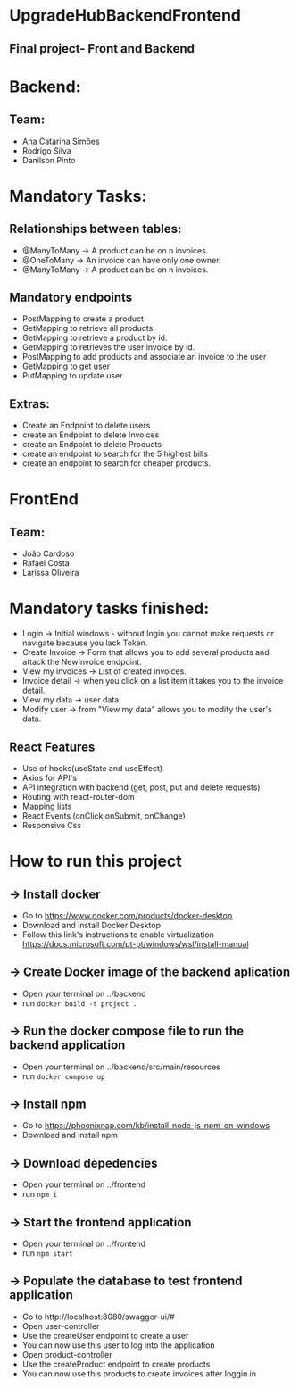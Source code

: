 # UpgradeHubBackendFrontend

## Final project- Front and Backend

# Backend:

## Team:

- Ana Catarina Simões
- Rodrigo Silva
- Danilson Pinto

# Mandatory Tasks:

## Relationships between tables:
- @ManyToMany →  A product can be on n invoices.
- @OneToMany →  An invoice can have only one owner.
- @ManyToMany → A product can be on n invoices.

## Mandatory endpoints

- PostMapping to create a product
- GetMapping to retrieve all products.
- GetMapping to retrieve a product by id.
- GetMapping to retrieves the user invoice by id.
- PostMapping to add products and associate an invoice to the user
- GetMapping to get user
- PutMapping to update user

## Extras:

 - Create an Endpoint to delete users
 - create an Endpoint to delete Invoices
 - create an Endpoint to delete Products
 - create an endpoint to search for the 5 highest bills
 - create an endpoint to  search for cheaper products. 
 
# FrontEnd 

## Team:

 - João Cardoso
 - Rafael Costa
 - Larissa Oliveira
 
# Mandatory tasks finished:

- Login → Initial windows - without login you cannot make requests or navigate because you lack Token. 
- Create Invoice → Form that allows you to add several products and attack the NewInvoice endpoint.
- View my invoices → List of created invoices.
- Invoice detail → when you click on a list item it takes you to the invoice detail.
- View my data → user data.
- Modify user → from "View my data" allows you to modify the user's data.

## React Features

- Use of hooks(useState and useEffect)
- Axios for API's
- API integration with backend (get, post, put and delete requests)
- Routing with react-router-dom
- Mapping lists
- React Events (onClick,onSubmit, onChange)
- Responsive Css

# How to run this project
## → Install docker
- Go to https://www.docker.com/products/docker-desktop
- Download and install Docker Desktop
- Follow this link's instructions to enable virtualization https://docs.microsoft.com/pt-pt/windows/wsl/install-manual

## → Create Docker image of the backend aplication
- Open your terminal on ../backend
- run ```docker build -t project .```

## → Run the docker compose file to run the backend application
- Open your terminal on ../backend/src/main/resources
- run ```docker compose up```

## → Install npm
- Go to https://phoenixnap.com/kb/install-node-js-npm-on-windows
- Download and install npm

## → Download depedencies
- Open your terminal on ../frontend
- run ```npm i```

## → Start the frontend application
- Open your terminal on ../frontend
- run ```npm start```

## → Populate the database to test frontend application
- Go to http://localhost:8080/swagger-ui/#
- Open user-controller
- Use the createUser endpoint to create a user
- You can now use this user to log into the application
- Open product-controller
- Use the createProduct endpoint to create products
- You can now use this products to create invoices after loggin in
